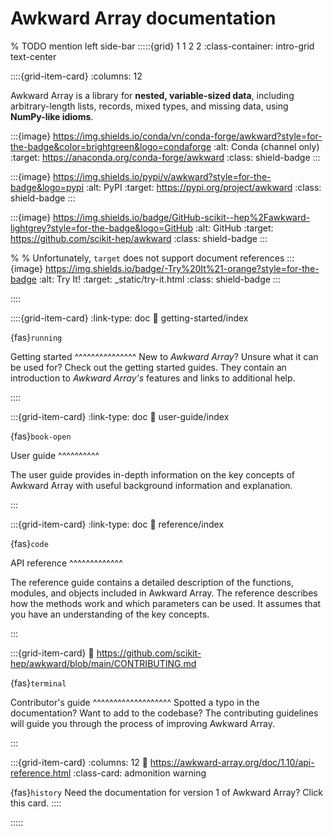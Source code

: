 # Awkward Array documentation


% TODO mention left side-bar
:::::{grid} 1 1 2 2
:class-container: intro-grid text-center

::::{grid-item-card} 
:columns: 12

Awkward Array is a library for **nested, variable-sized data**, including arbitrary-length lists, records, mixed types, and missing data, using **NumPy-like idioms**.

:::{image} https://img.shields.io/conda/vn/conda-forge/awkward?style=for-the-badge&color=brightgreen&logo=condaforge
:alt: Conda (channel only)
:target: https://anaconda.org/conda-forge/awkward
:class: shield-badge
:::

:::{image} https://img.shields.io/pypi/v/awkward?style=for-the-badge&logo=pypi
:alt: PyPI
:target: https://pypi.org/project/awkward
:class: shield-badge
:::

:::{image} https://img.shields.io/badge/GitHub-scikit--hep%2Fawkward-lightgrey?style=for-the-badge&logo=GitHub
:alt: GitHub
:target: https://github.com/scikit-hep/awkward
:class: shield-badge
:::

% % Unfortunately, `target` does not support document references
:::{image} https://img.shields.io/badge/-Try%20It%21-orange?style=for-the-badge
:alt: Try It!
:target: _static/try-it.html
:class: shield-badge
:::

::::

::::{grid-item-card} 
:link-type: doc
:link: getting-started/index

{fas}`running`

Getting started 
^^^^^^^^^^^^^^^
New to *Awkward Array*? Unsure what it can be used for? Check out the getting started guides. They contain an introduction to *Awkward Array's* features and links to additional help.
   

::::

:::{grid-item-card}
:link-type: doc
:link: user-guide/index

{fas}`book-open`

User guide
^^^^^^^^^^

The user guide provides in-depth information on the key concepts of Awkward Array with useful background information and explanation.

:::

:::{grid-item-card}
:link-type: doc
:link: reference/index

{fas}`code`

API reference
^^^^^^^^^^^^^

The reference guide contains a detailed description of the functions, modules, and objects included in Awkward Array. The reference describes how the methods work and which parameters can be used. It assumes that you have an understanding of the key concepts.

:::

:::{grid-item-card}
:link: https://github.com/scikit-hep/awkward/blob/main/CONTRIBUTING.md

{fas}`terminal`

Contributor's guide
^^^^^^^^^^^^^^^^^^^
Spotted a typo in the documentation? Want to add to the codebase? The contributing guidelines will guide you through the process of improving Awkward Array.

:::

:::{grid-item-card} 
:columns: 12
:link: https://awkward-array.org/doc/1.10/api-reference.html
:class-card: admonition warning

{fas}`history` Need the documentation for version 1 of Awkward Array? Click this card.
::::
    
:::::
